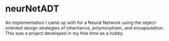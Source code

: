 # neurNetADT
An implementation I came up with for a Neural Network using the object-oriented design strategies of inheritance, polymorphism, and encapsulation. This was a project developed in my free time as a hobby.
